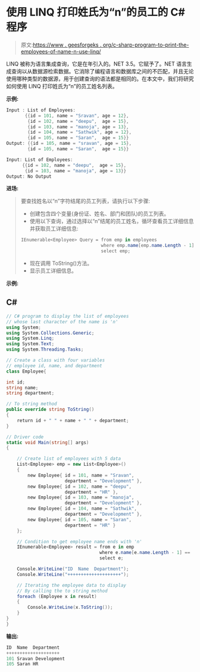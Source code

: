 # 使用 LINQ 打印姓氏为“n”的员工的 C#程序

> 原文:[https://www . geesforgeks . org/c-sharp-program-to-print-the-employees-of-name-n-use-linq/](https://www.geeksforgeeks.org/c-sharp-program-to-print-the-employees-whose-last-character-of-name-is-n-using-linq/)

LINQ 被称为语言集成查询，它是在年引入的。NET 3.5。它赋予了。NET 语言生成查询以从数据源检索数据。它消除了编程语言和数据库之间的不匹配，并且无论使用哪种类型的数据源，用于创建查询的语法都是相同的。在本文中，我们将研究如何使用 LINQ 打印姓氏为“n”的员工姓名列表。

**示例:**

```cs
Input : List of Employees:
       {{id = 101, name = "Sravan", age = 12},
        {id = 102, name = "deepu",  age = 15},
        {id = 103, name = "manoja", age = 13},
        {id = 104, name = "Sathwik", age = 12},
        {id = 105, name = "Saran",  age = 15}}
Output: {{id = 105, name = "sravan", age = 15},
        {id = 105, name = "Saran",  age = 15}}

Input: List of Employees:
      {{id = 102, name = "deepu",  age = 15},
       {id = 103, name = "manoja", age = 13}}
Output: No Output
```

**进场:**

> 要查找姓名以“n”字符结尾的员工列表，请执行以下步骤:
> 
> *   创建包含四个变量(身份证、姓名、部门和团队)的员工列表。
> *   使用以下查询，通过选择以“n”结尾的员工姓名，循环查看员工详细信息并获取员工详细信息:
> 
> ```cs
> IEnumerable<Employee> Query = from emp in employees
>                               where emp.name[emp.name.Length - 1] == 'n'
>                               select emp;
> ```
> 
> *   现在调用 ToString()方法。
> *   显示员工详细信息。

**示例:**

## C#

```cs
// C# program to display the list of employees
// whose last character of the name is 'n' 
using System;
using System.Collections.Generic;
using System.Linq;
using System.Text;
using System.Threading.Tasks;

// Create a class with four variables
// employee id, name, and department
class Employee{

int id;
string name;
string department;

// To string method
public override string ToString()
{
    return id + " " + name + " " + department;
}

// Driver code
static void Main(string[] args)
{

    // Create list of employees with 5 data
    List<Employee> emp = new List<Employee>()
    {
        new Employee{ id = 101, name = "Sravan", 
                      department = "Development" },
        new Employee{ id = 102, name = "deepu",  
                      department = "HR" },
        new Employee{ id = 103, name = "manoja", 
                      department = "Development" },
        new Employee{ id = 104, name = "Sathwik", 
                      department = "Development" },
        new Employee{ id = 105, name = "Saran", 
                      department = "HR" }
    };

    // Condition to get employee name ends with 'n'
    IEnumerable<Employee> result = from e in emp
                                   where e.name[e.name.Length - 1] == 'n'
                                   select e;

    Console.WriteLine("ID  Name  Department");
    Console.WriteLine("++++++++++++++++++++");

    // Iterating the employee data to display 
    // By calling the to string method
    foreach (Employee x in result)
    {
        Console.WriteLine(x.ToString());
    }
}
}
```

**输出:**

```cs
ID  Name  Department
++++++++++++++++++++
101 Sravan Development
105 Saran HR
```